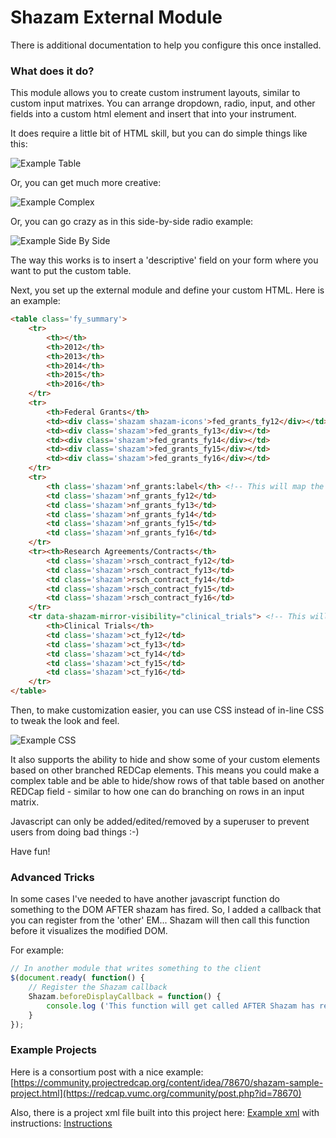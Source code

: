 # Shazam External Module

There is additional documentation to help you configure this once installed.

### What does it do?
This module allows you to create custom instrument layouts, similar to custom input matrixes.  You can arrange dropdown, radio, input, and other fields into a custom html element and insert that into your instrument.

It does require a little bit of HTML skill, but you can do simple things like this:

![Example Table](assets/example_table.png)

Or, you can get much more creative:

![Example Complex](assets/example_complex_field.png)

Or, you can go crazy as in this side-by-side radio example:

![Example Side By Side](assets/example_side_by_side.png)

The way this works is to insert a 'descriptive' field on your form where you want to put the custom table.

Next, you set up the external module and define your custom HTML.  Here is an example:

```html
<table class='fy_summary'>
    <tr>
        <th></th>
        <th>2012</th>
        <th>2013</th>
        <th>2014</th>
        <th>2015</th>
        <th>2016</th>
    </tr>
    <tr>
        <th>Federal Grants</th>
        <td><div class='shazam shazam-icons'>fed_grants_fy12</div></td> <!-- including shazam-icons will add the history / data quality icons -->
        <td><div class='shazam'>fed_grants_fy13</div></td>
        <td><div class='shazam'>fed_grants_fy14</div></td>
        <td><div class='shazam'>fed_grants_fy15</div></td>
        <td><div class='shazam'>fed_grants_fy16</div></td>
    </tr>
    <tr>
        <th class='shazam'>nf_grants:label</th> <!-- This will map the LABEL to the field nf_grants -->
        <td class='shazam'>nf_grants_fy12</td>
        <td class='shazam'>nf_grants_fy13</td>
        <td class='shazam'>nf_grants_fy14</td>
        <td class='shazam'>nf_grants_fy15</td>
        <td class='shazam'>nf_grants_fy16</td>
    </tr>
    <tr><th>Research Agreements/Contracts</th>
        <td class='shazam'>rsch_contract_fy12</td>
        <td class='shazam'>rsch_contract_fy13</td>
        <td class='shazam'>rsch_contract_fy14</td>
        <td class='shazam'>rsch_contract_fy15</td>
        <td class='shazam'>rsch_contract_fy16</td>
    </tr>
    <tr data-shazam-mirror-visibility="clinical_trials"> <!-- This will make this entire TR only visible when the field 'clinical_trials' is visible -->
        <th>Clinical Trials</th>
        <td class='shazam'>ct_fy12</td>
        <td class='shazam'>ct_fy13</td>
        <td class='shazam'>ct_fy14</td>
        <td class='shazam'>ct_fy15</td>
        <td class='shazam'>ct_fy16</td>
    </tr>
</table>
```

Then, to make customization easier, you can use CSS instead of in-line CSS to tweak the look and feel.

![Example CSS](assets/example_css.png)

It also supports the ability to hide and show some of your custom elements based on other branched REDCap elements.
This means you could make a complex table and be able to hide/show rows of that table based on another REDCap field -
similar to how one can do branching on rows in an input matrix.

Javascript can only be added/edited/removed by a superuser to prevent users from doing bad things :-)

Have fun!


### Advanced Tricks ###

In some cases I've needed to have another javascript function do something to the DOM AFTER shazam has fired.  So, I added
a callback that you can register from the 'other' EM... Shazam will then call this function before it visualizes the modified DOM.

For example:
```javascript
// In another module that writes something to the client
$(document.ready( function() {
    // Register the Shazam callback
    Shazam.beforeDisplayCallback = function() {
        console.log ('This function will get called AFTER Shazam has rearranged the DOM just before it shows the page to the end-user');
    }
});
```

### Example Projects
Here is a consortium post with a nice example:
[https://community.projectredcap.org/content/idea/78670/shazam-sample-project.html](https://redcap.vumc.org/community/post.php?id=78670)

Also, there is a project xml file built into this project here:
[Example xml](assets/example_project_xml/ShazamTestProject.REDCap.xml)
with instructions:
[Instructions](assets/example_project_xml/configuration.md)
